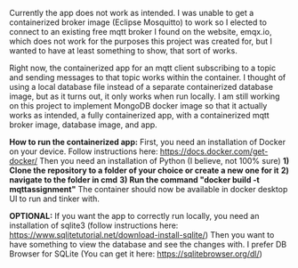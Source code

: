 Currently the app does not work as intended. I was unable to get a containerized broker image (Eclipse Mosquitto) to work so I elected to 
connect to an existing free mqtt broker I found on the website, emqx.io, which does not work for the purposes this project was created for,
but I wanted to have at least something to show, that sort of works.  

Right now, the containerized app for an mqtt client subscribing to a topic and sending messages to that topic works within the container.
I thought of using a local database file instead of a separate containerized database image, but as it turns out, it only works when run locally.
I am still working on this project to implement MongoDB docker image so that it actually works as intended, a fully containerized app, with a 
containerized mqtt broker image, database image, and app.

**How to run the containerized app:**
First, you need an installation of Docker on your device. Follow instructions here: https://docs.docker.com/get-docker/
Then you need an installation of Python (I believe, not 100% sure)
**1) Clone the repository to a folder of your choice or create a new one for it**
**2) navigate to the folder in cmd**
**3) Run the command "docker build -t mqttassignment"**
The container should now be available in docker desktop UI to run and tinker with.


**OPTIONAL:** If you want the app to correctly run locally, you need an installation of sqlite3 (follow instructions here: https://www.sqlitetutorial.net/download-install-sqlite/)
              Then you want to have something to view the database and see the changes with. I prefer DB Browser for SQLite (You can get it here: https://sqlitebrowser.org/dl/)


